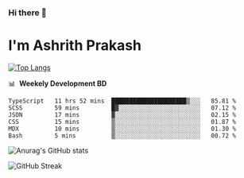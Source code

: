 ### Hi there 👋
# I'm Ashrith Prakash


[![Top Langs](https://github-readme-stats.vercel.app/api/top-langs/?username=xxcheckmatexx&layout=compact&count_private=true&include_all_commits=true&show_icons=true&line_height=20&title_color=FFFFFF&icon_color=FFFFFF&text_color=FFFFFF&bg_color=0D1117)](https://github.com/anuraghazra/github-readme-stats)

📊 &nbsp;**Weekely Development BD**

<!--START_SECTION:waka-->

```text
TypeScript   11 hrs 52 mins  █████████████████████▒░░░   85.81 %
SCSS         59 mins         █▓░░░░░░░░░░░░░░░░░░░░░░░   07.12 %
JSON         17 mins         ▓░░░░░░░░░░░░░░░░░░░░░░░░   02.15 %
CSS          15 mins         ▒░░░░░░░░░░░░░░░░░░░░░░░░   01.87 %
MDX          10 mins         ▒░░░░░░░░░░░░░░░░░░░░░░░░   01.30 %
Bash         5 mins          ▒░░░░░░░░░░░░░░░░░░░░░░░░   00.72 %
```

<!--END_SECTION:waka-->

![Anurag's GitHub stats](https://github-readme-stats.vercel.app/api?username=xxcheckmatexx&count_private=true&show_icons=true&theme=merko)  

![GitHub Streak](http://github-readme-streak-stats.herokuapp.com?user=xxcheckmatexx&theme=merko&hide_border=true&date_format=M%20j%5B%2C%20Y%5D&fire=DD0E0B)
<br/>
